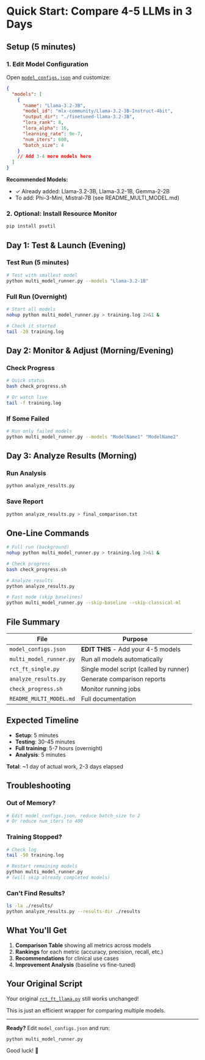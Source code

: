# Quick Start: Compare 4-5 LLMs in 3 Days

## Setup (5 minutes)

### 1. Edit Model Configuration
Open [`model_configs.json`](model_configs.json) and customize:

```json
{
  "models": [
    {
      "name": "Llama-3.2-3B",
      "model_id": "mlx-community/Llama-3.2-3B-Instruct-4bit",
      "output_dir": "./finetuned-llama-3.2-3B",
      "lora_rank": 8,
      "lora_alpha": 16,
      "learning_rate": 9e-7,
      "num_iters": 600,
      "batch_size": 4
    }
    // Add 3-4 more models here
  ]
}
```

**Recommended Models:**
- ✓ Already added: Llama-3.2-3B, Llama-3.2-1B, Gemma-2-2B
- To add: Phi-3-Mini, Mistral-7B (see README_MULTI_MODEL.md)

### 2. Optional: Install Resource Monitor
```bash
pip install psutil
```

## Day 1: Test & Launch (Evening)

### Test Run (5 minutes)
```bash
# Test with smallest model
python multi_model_runner.py --models "Llama-3.2-1B"
```

### Full Run (Overnight)
```bash
# Start all models
nohup python multi_model_runner.py > training.log 2>&1 &

# Check it started
tail -20 training.log
```

## Day 2: Monitor & Adjust (Morning/Evening)

### Check Progress
```bash
# Quick status
bash check_progress.sh

# Or watch live
tail -f training.log
```

### If Some Failed
```bash
# Run only failed models
python multi_model_runner.py --models "ModelName1" "ModelName2"
```

## Day 3: Analyze Results (Morning)

### Run Analysis
```bash
python analyze_results.py
```

### Save Report
```bash
python analyze_results.py > final_comparison.txt
```

## One-Line Commands

```bash
# Full run (background)
nohup python multi_model_runner.py > training.log 2>&1 &

# Check progress
bash check_progress.sh

# Analyze results
python analyze_results.py

# Fast mode (skip baselines)
python multi_model_runner.py --skip-baseline --skip-classical-ml
```

## File Summary

| File | Purpose |
|------|---------|
| `model_configs.json` | **EDIT THIS** - Add your 4-5 models |
| `multi_model_runner.py` | Run all models automatically |
| `rct_ft_single.py` | Single model script (called by runner) |
| `analyze_results.py` | Generate comparison reports |
| `check_progress.sh` | Monitor running jobs |
| `README_MULTI_MODEL.md` | Full documentation |

## Expected Timeline

- **Setup**: 5 minutes
- **Testing**: 30-45 minutes
- **Full training**: 5-7 hours (overnight)
- **Analysis**: 5 minutes

**Total**: ~1 day of actual work, 2-3 days elapsed

## Troubleshooting

### Out of Memory?
```bash
# Edit model_configs.json, reduce batch_size to 2
# Or reduce num_iters to 400
```

### Training Stopped?
```bash
# Check log
tail -50 training.log

# Restart remaining models
python multi_model_runner.py
# (will skip already completed models)
```

### Can't Find Results?
```bash
ls -la ./results/
python analyze_results.py --results-dir ./results
```

## What You'll Get

1. **Comparison Table** showing all metrics across models
2. **Rankings** for each metric (accuracy, precision, recall, etc.)
3. **Recommendations** for clinical use cases
4. **Improvement Analysis** (baseline vs fine-tuned)

## Your Original Script

Your original [`rct_ft_llama.py`](rct_ft_llama.py) still works unchanged!

This is just an efficient wrapper for comparing multiple models.

---

**Ready?** Edit `model_configs.json` and run:
```bash
python multi_model_runner.py
```

Good luck! 🚀
